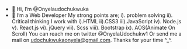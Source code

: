 - 👋 Hi, I’m @Onyelaudochukwuka
- 👀 I’m a Web Developer
My strong points are;
i). problem solving
ii). Critical thinking
I work with
i).HTML
ii).CSS3
iii).JavaScript
iv). Node.js
v). React.js
vi). jQuery
vii). Scss
viii). Bootstrap
ix). AOS(Animate On Scroll)
You can reach me on twitter @OnyelaUdochukw1 Or send me a mail on udochukwukaonyela@gmail.com.
Thanks for your time ^_^.

<!---
Onyelaudochukwuka/Onyelaudochukwuka is a ✨ special ✨ repository because its `README.md` (this file) appears on your GitHub profile.
You can click the Preview link to take a look at your changes.
--->
